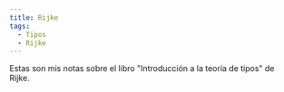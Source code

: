 ```yaml
---
title: Rijke
tags: 
  - Tipos
  - Rijke
---
```

Estas son mis notas sobre el libro "Introducción a la teoría de tipos" de Rijke.
